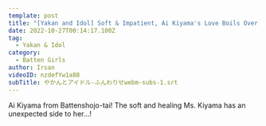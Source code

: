 ```yaml
---
template: post
title: "[Yakan and Idol] Soft & Impatient, Ai Kiyama's Love Boils Over! #1"
date: 2022-10-27T00:14:17.100Z
tag:
  - Yakan & Idol
category:
  - Batten Girls
author: Irsan
videoID: nzdefYw1a88
subTitle: やかんとアイドル-ふんわりせwebm-subs-1.srt
---
```

Ai Kiyama from Battenshojo-tai! The soft and healing Ms. Kiyama has an unexpected side to her...!